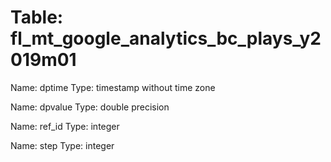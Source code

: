 Table: fl_mt_google_analytics_bc_plays_y2019m01
===============================================

Name: dptime
Type: timestamp without time zone

Name: dpvalue
Type: double precision

Name: ref_id
Type: integer

Name: step
Type: integer

